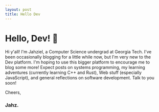 ```yaml
---
layout: post
title: Hello Dev
---
```


# Hello, Dev! 👋

Hi y'all! I'm Jahziel, a Computer Science undergrad at Georgia Tech. I've been occasionally blogging for a little while now, but I'm very new to the Dev platform. I'm hoping to use this bigger platform to encourage me to blog some more! Expect posts on systems programming, my learning adventures (currently learning C++ and Rust), Web stuff (especially JavaScript), and general reflections on software development. Talk to you soon!

Cheers,

### Jahz.
